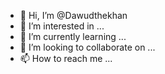 - 👋 Hi, I’m @Dawudthekhan
- 👀 I’m interested in ...
- 🌱 I’m currently learning ...
- 💞️ I’m looking to collaborate on ...
- 📫 How to reach me ...

<!---
Dawudthekhan/Dawudthekhan is a ✨ special ✨ repository because its `README.md` (this file) appears on your GitHub profile.
You can click the Preview link to take a look at your changes.
--->
